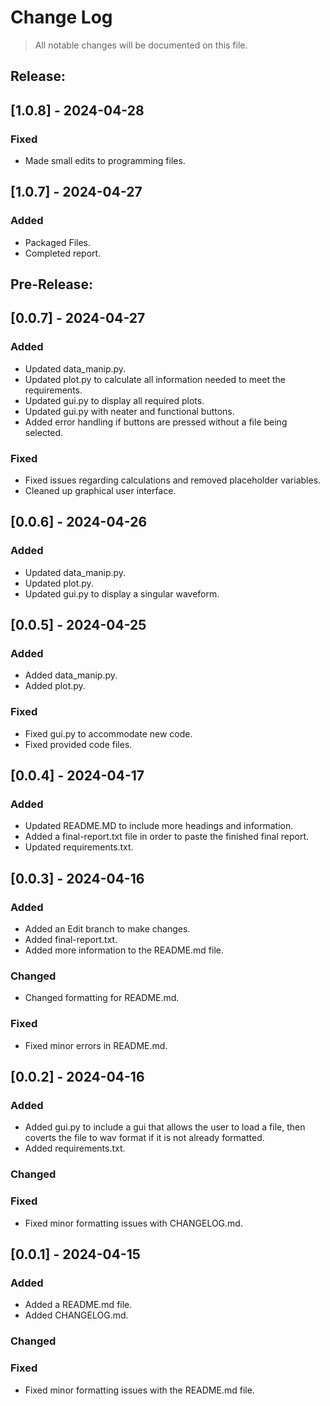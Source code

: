 # Change Log
> All notable changes will be documented on this file.

## Release:

## [1.0.8] - 2024-04-28
### Fixed
* Made small edits to programming files.
  
## [1.0.7] - 2024-04-27
### Added
* Packaged Files.
* Completed report.

## Pre-Release:

## [0.0.7] - 2024-04-27
### Added
* Updated data_manip.py.
* Updated plot.py to calculate all information needed to meet the requirements.
* Updated gui.py to display all required plots.
* Updated gui.py with neater and functional buttons.
* Added error handling if buttons are pressed without a file being selected.

### Fixed
* Fixed issues regarding calculations and removed placeholder variables.
* Cleaned up graphical user interface.
  
## [0.0.6] - 2024-04-26
### Added
* Updated data_manip.py.
* Updated plot.py.
* Updated gui.py to display a singular waveform.

## [0.0.5] - 2024-04-25
### Added
* Added data_manip.py.
* Added plot.py.

### Fixed 
* Fixed gui.py to accommodate new code.
* Fixed provided code files.

## [0.0.4] - 2024-04-17
### Added
* Updated README.MD to include more headings and information.
* Added a final-report.txt file in order to paste the finished final report.
* Updated requirements.txt.
  
## [0.0.3] - 2024-04-16
### Added
* Added an Edit branch to make changes.
* Added final-report.txt.
* Added more information to the README.md file.

### Changed
* Changed formatting for README.md.

### Fixed
* Fixed minor errors in README.md.

## [0.0.2] - 2024-04-16
### Added
* Added gui.py to include a gui that allows the user to load a file, then coverts the file to wav format if it is not already formatted.
* Added requirements.txt.
  
### Changed

### Fixed
* Fixed minor formatting issues with CHANGELOG.md.

## [0.0.1] - 2024-04-15
### Added
* Added a README.md file.
* Added CHANGELOG.md.
  
### Changed

### Fixed
* Fixed minor formatting issues with the README.md file.

